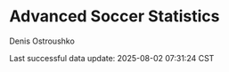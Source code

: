 # Advanced Soccer Statistics
Denis Ostroushko

<!-- gfm -->

Last successful data update: 2025-08-02 07:31:24 CST
